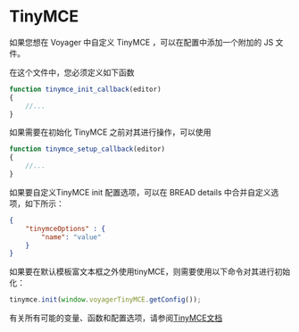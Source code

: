# TinyMCE

如果您想在 Voyager 中自定义 TinyMCE ，可以在配置中添加一个附加的 JS 文件。

在这个文件中，您必须定义如下函数

```javascript
function tinymce_init_callback(editor)
{
    //...
}
```

如果需要在初始化 TinyMCE 之前对其进行操作，可以使用

```javascript
function tinymce_setup_callback(editor)
{
    //...
}
```
如果要自定义TinyMCE init 配置选项，可以在 BREAD details 中合并自定义选项，如下所示：

```json
{
    "tinymceOptions" : {
        "name": "value"
    }
}
```

如果要在默认模板富文本框之外使用tinyMCE，则需要使用以下命令对其进行初始化：

```javascript
tinymce.init(window.voyagerTinyMCE.getConfig());

```

有关所有可能的变量、函数和配置选项，请参阅[TinyMCE文档](http://tinymce.ax-z.cn/)